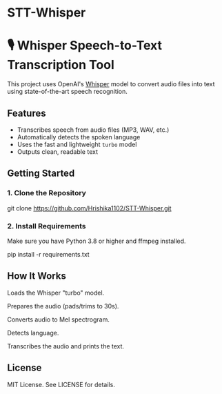 # STT-Whisper

# 🎙️ Whisper Speech-to-Text Transcription Tool

This project uses OpenAI's [Whisper](https://github.com/openai/whisper) model to convert audio files into text using state-of-the-art speech recognition.

##  Features

-  Transcribes speech from audio files (MP3, WAV, etc.)
-  Automatically detects the spoken language
-  Uses the fast and lightweight `turbo` model
-  Outputs clean, readable text

##  Getting Started

### 1. Clone the Repository
git clone https://github.com/Hrishika1102/STT-Whisper.git

### 2. Install Requirements
Make sure you have Python 3.8 or higher and ffmpeg installed.

pip install -r requirements.txt

## How It Works
  Loads the Whisper "turbo" model.
  
  Prepares the audio (pads/trims to 30s).
  
  Converts audio to Mel spectrogram.
  
  Detects language.
  
  Transcribes the audio and prints the text.

## License
MIT License. See LICENSE for details.

